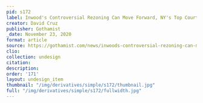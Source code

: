 ```yaml
---
pid: s172
label: Inwood's Controversial Rezoning Can Move Forward, NY's Top Court Rules
creator: David Cruz
publisher: Gothamist
_date: November 23, 2020
format: article
source: https://gothamist.com/news/inwoods-controversial-rezoning-can-move-forward-nys-top-court-rules
clio:
collection: undesign
citation:
description:
order: '171'
layout: undesign_item
thumbnail: "/img/derivatives/simple/s172/thumbnail.jpg"
full: "/img/derivatives/simple/s172/fullwidth.jpg"
---
```

